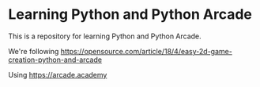 # Learning Python and Python Arcade 

This is a repository for learning Python and Python Arcade.

We're following https://opensource.com/article/18/4/easy-2d-game-creation-python-and-arcade

Using https://arcade.academy